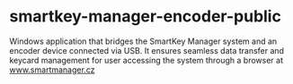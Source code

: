 # smartkey-manager-encoder-public
Windows application that bridges the SmartKey Manager system and an encoder device connected via USB. It ensures seamless data transfer and keycard management for user accessing the system through a browser at www.smartmanager.cz
